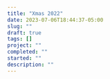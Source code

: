 ```yaml
---
title: "Xmas 2022"
date: 2023-07-06T18:44:37-05:00
slug: ""
draft: true
tags: []
project: ""
completed: ""
started: ""
description: ""
---
```




